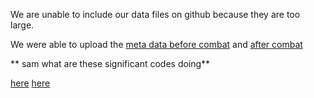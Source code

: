 

We are unable to include our data files on github because they are too large.

We were able to upload the [meta data before combat](https://github.com/STAT540-UBC/team_Methylhomies/blob/master/data/processed_data/Meta_uncor.RData) and [after combat](https://github.com/STAT540-UBC/team_Methylhomies/blob/master/data/processed_data/Meta_batch_cor.RData)

** sam what are these significant codes doing**

[here](https://github.com/STAT540-UBC/team_Methylhomies/blob/master/data/processed_data/significant.DMR.cpgs.txt)
[here](https://github.com/STAT540-UBC/team_Methylhomies/blob/master/data/processed_data/significant.DMRs.txt)
